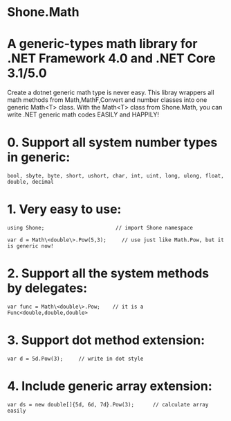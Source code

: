# Shone.Math
# A generic-types math library for .NET Framework 4.0 and .NET Core 3.1/5.0

Create a dotnet generic math type is never easy. 
This libray wrappers all math methods from Math,MathF,Convert and number classes into one generic Math\<T\> class.
With the Math\<T\> class from Shone.Math, you can write .NET generic math codes EASILY and HAPPILY!

# 0. Support all system number types in generic:

    bool, sbyte, byte, short, ushort, char, int, uint, long, ulong, float, double, decimal

# 1. Very easy to use:

    using Shone;                       // import Shone namespace

    var d = Math\<double\>.Pow(5,3);     // use just like Math.Pow, but it is generic now!


# 2. Support all the system methods by delegates:

    var func = Math\<double\>.Pow;    // it is a Func<double,double,double>


# 3. Support dot method extension:

    var d = 5d.Pow(3);     // write in dot style


# 4. Include generic array extension:

    var ds = new double[]{5d, 6d, 7d}.Pow(3);      // calculate array easily
